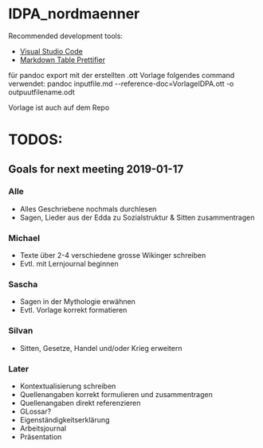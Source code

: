 # IDPA_nordmaenner
Recommended development tools:
- [Visual Studio Code](https://code.visualstudio.com/download)
- [Markdown Table Prettifier](https://marketplace.visualstudio.com/items?itemName=darkriszty.markdown-table-prettify)

für pandoc export mit der erstellten .ott Vorlage folgendes command verwendet:
pandoc inputfile.md  --reference-doc=VorlageIDPA.ott -o outpuutfilename.odt

Vorlage ist auch auf dem Repo

# TODOS:
## Goals for next meeting 2019-01-17
### Alle
- Alles Geschriebene nochmals durchlesen
- Sagen, Lieder aus der Edda zu Sozialstruktur & Sitten zusammentragen

### Michael
- Texte über 2-4 verschiedene grosse Wikinger schreiben
- Evtl. mit Lernjournal beginnen

### Sascha
- Sagen in der Mythologie erwähnen
- Evtl. Vorlage korrekt formatieren

### Silvan
- Sitten, Gesetze, Handel und/oder Krieg erweitern

### Later
- Kontextualisierung schreiben
- Quellenangaben korrekt formulieren und zusammentragen
- Quellenangaben direkt referenzieren
- GLossar?
- Eigenständigkeitserklärung
- Arbeitsjournal
- Präsentation


